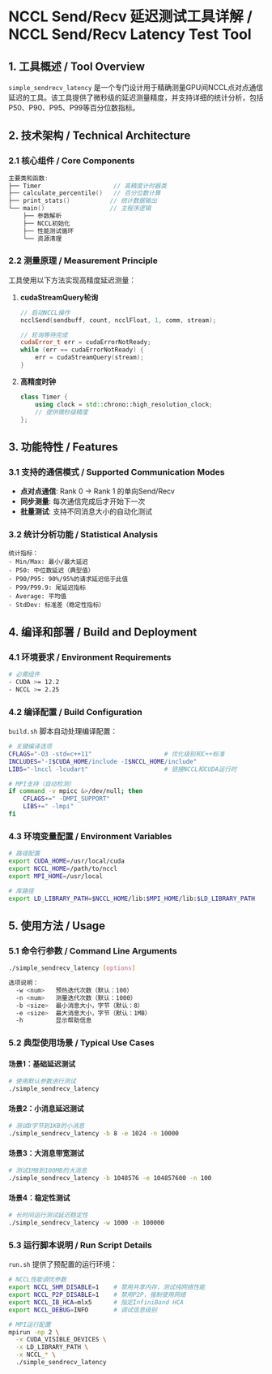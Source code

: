 # NCCL Send/Recv 延迟测试工具详解 / NCCL Send/Recv Latency Test Tool

## 1. 工具概述 / Tool Overview

`simple_sendrecv_latency` 是一个专门设计用于精确测量GPU间NCCL点对点通信延迟的工具。该工具提供了微秒级的延迟测量精度，并支持详细的统计分析，包括P50、P90、P95、P99等百分位数指标。

## 2. 技术架构 / Technical Architecture

### 2.1 核心组件 / Core Components

```cpp
主要类和函数:
├── Timer                    // 高精度计时器类
├── calculate_percentile()   // 百分位数计算
├── print_stats()           // 统计数据输出
└── main()                  // 主程序逻辑
    ├── 参数解析
    ├── NCCL初始化
    ├── 性能测试循环
    └── 资源清理
```

### 2.2 测量原理 / Measurement Principle

工具使用以下方法实现高精度延迟测量：

1. **cudaStreamQuery轮询**

   ```cpp
   // 启动NCCL操作
   ncclSend(sendbuff, count, ncclFloat, 1, comm, stream);

   // 轮询等待完成
   cudaError_t err = cudaErrorNotReady;
   while (err == cudaErrorNotReady) {
       err = cudaStreamQuery(stream);
   }
   ```
2. **高精度时钟**

   ```cpp
   class Timer {
       using clock = std::chrono::high_resolution_clock;
       // 提供微秒级精度
   };
   ```

## 3. 功能特性 / Features

### 3.1 支持的通信模式 / Supported Communication Modes

- **点对点通信**: Rank 0 → Rank 1 的单向Send/Recv
- **同步测量**: 每次通信完成后才开始下一次
- **批量测试**: 支持不同消息大小的自动化测试

### 3.2 统计分析功能 / Statistical Analysis

```
统计指标：
- Min/Max: 最小/最大延迟
- P50: 中位数延迟（典型值）
- P90/P95: 90%/95%的请求延迟低于此值
- P99/P99.9: 尾延迟指标
- Average: 平均值
- StdDev: 标准差（稳定性指标）
```

## 4. 编译和部署 / Build and Deployment

### 4.1 环境要求 / Environment Requirements

```bash
# 必需组件
- CUDA >= 12.2
- NCCL >= 2.25
```

### 4.2 编译配置 / Build Configuration

`build.sh` 脚本自动处理编译配置：

```bash
# 关键编译选项
CFLAGS="-O3 -std=c++11"                    # 优化级别和C++标准
INCLUDES="-I$CUDA_HOME/include -I$NCCL_HOME/include"
LIBS="-lnccl -lcudart"                     # 链接NCCL和CUDA运行时

# MPI支持（自动检测）
if command -v mpicc &>/dev/null; then
    CFLAGS+=" -DMPI_SUPPORT"
    LIBS+=" -lmpi"
fi
```

### 4.3 环境变量配置 / Environment Variables

```bash
# 路径配置
export CUDA_HOME=/usr/local/cuda
export NCCL_HOME=/path/to/nccl
export MPI_HOME=/usr/local

# 库路径
export LD_LIBRARY_PATH=$NCCL_HOME/lib:$MPI_HOME/lib:$LD_LIBRARY_PATH
```

## 5. 使用方法 / Usage

### 5.1 命令行参数 / Command Line Arguments

```bash
./simple_sendrecv_latency [options]

选项说明：
  -w <num>   预热迭代次数（默认：100）
  -n <num>   测量迭代次数（默认：1000）
  -b <size>  最小消息大小，字节（默认：8）
  -e <size>  最大消息大小，字节（默认：1MB）
  -h         显示帮助信息
```

### 5.2 典型使用场景 / Typical Use Cases

#### 场景1：基础延迟测试

```bash
# 使用默认参数进行测试
./simple_sendrecv_latency
```

#### 场景2：小消息延迟测试

```bash
# 测试8字节到1KB的小消息
./simple_sendrecv_latency -b 8 -e 1024 -n 10000
```

#### 场景3：大消息带宽测试

```bash
# 测试1MB到100MB的大消息
./simple_sendrecv_latency -b 1048576 -e 104857600 -n 100
```

#### 场景4：稳定性测试

```bash
# 长时间运行测试延迟稳定性
./simple_sendrecv_latency -w 1000 -n 100000
```

### 5.3 运行脚本说明 / Run Script Details

`run.sh` 提供了预配置的运行环境：

```bash
# NCCL性能调优参数
export NCCL_SHM_DISABLE=1    # 禁用共享内存，测试纯网络性能
export NCCL_P2P_DISABLE=1    # 禁用P2P，强制使用网络
export NCCL_IB_HCA=mlx5      # 指定InfiniBand HCA
export NCCL_DEBUG=INFO       # 调试信息级别

# MPI运行配置
mpirun -np 2 \
  -x CUDA_VISIBLE_DEVICES \
  -x LD_LIBRARY_PATH \
  -x NCCL_* \
  ./simple_sendrecv_latency
```
